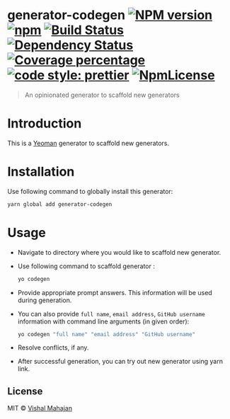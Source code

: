 # generator-codegen [![NPM version][npm-image]][npm-url] [![npm][npm-downloads]][npm-downloads] [![Build Status][travis-image]][travis-url] [![Dependency Status][daviddm-image]][daviddm-url] [![Coverage percentage][coveralls-image]][coveralls-url] [![code style: prettier][prettier-image]][prettier-url] [![NpmLicense][license-image]][license-url]
> An opinionated generator to scaffold new generators

# Introduction

This is a [Yeoman](https://yeoman.io/) generator to scaffold new generators.

# Installation

Use following command to globally install this generator:

```bash
yarn global add generator-codegen
```

# Usage
- Navigate to directory where you would like to scaffold new generator.
- Use following command to scaffold generator :

  ```bash
  yo codegen
  ```
- Provide appropriate prompt answers. This information will be used during generation.
- You can also provide `full name`, `email address`, `GitHub username` information with command line arguments (in given order):
  ```bash
  yo codegen "full name" "email address" "GitHub username"
  ```
- Resolve conflicts, if any.
- After successful generation, you can try out new generator using yarn link.

## License

MIT © [Vishal Mahajan](https://twitter.com/vishal423)


[npm-image]: https://badge.fury.io/js/generator-codegen.svg
[npm-url]: https://npmjs.org/package/generator-codegen
[npm-downloads]: https://img.shields.io/npm/dt/generator-codegen.svg
[travis-image]: https://travis-ci.org/vishal423/generator-codegen.svg?branch=master
[travis-url]: https://travis-ci.org/vishal423/generator-codegen
[daviddm-image]: https://david-dm.org/vishal423/generator-codegen.svg?theme=shields.io
[daviddm-url]: https://david-dm.org/vishal423/generator-codegen
[coveralls-image]: https://coveralls.io/repos/github/vishal423/generator-codegen/badge.svg
[coveralls-url]: https://coveralls.io/github/vishal423/generator-codegen
[prettier-image]: https://img.shields.io/badge/code_style-prettier-ff69b4.svg?style=flat-square
[prettier-url]: https://github.com/prettier/prettier
[license-image]: https://img.shields.io/npm/l/generator-codegen.svg
[license-url]: https://github.com/vishal423/generator-codegen/blob/master/LICENSE

